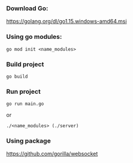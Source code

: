 ### Download Go:
https://golang.org/dl/go1.15.windows-amd64.msi

### Using go modules:
```
go mod init <name_modules>
```

### Build project
```
go build
```

### Run project
```
go run main.go
```
or
```
./<name_modules> (./server)
```

### Using package  

https://github.com/gorilla/websocket
